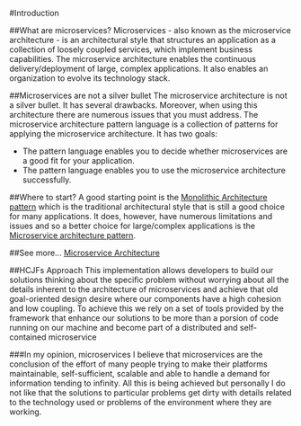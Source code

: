 #Introduction

##What are microservices?
Microservices - also known as the microservice architecture - is an architectural style that structures an application as a collection of loosely coupled services, which implement business capabilities. The microservice architecture enables the continuous delivery/deployment of large, complex applications. It also enables an organization to evolve its technology stack.

##Microservices are not a silver bullet
The microservice architecture is not a silver bullet. It has several drawbacks. Moreover, when using this architecture there are numerous issues that you must address. The microservice architecture pattern language is a collection of patterns for applying the microservice architecture. It has two goals:

 - The pattern language enables you to decide whether microservices are a good fit for your application.
 - The pattern language enables you to use the microservice architecture successfully.

##Where to start?
A good starting point is the [Monolithic Architecture pattern](http://microservices.io/patterns/monolithic.html) which is the traditional architectural style that is still a good choice for many applications. It does, however, have numerous limitations and issues and so a better choice for large/complex applications is the [Microservice architecture pattern](http://microservices.io/patterns/microservices.html).

##See more...
[Microservice Architecture](http://microservices.io/index.html)

##HCJFs Approach
This implementation allows developers to build our solutions thinking about the specific problem without worrying about all the details inherent to the architecture of microservices and achieve that old goal-oriented design desire where our components have a high cohesion and low coupling.
To achieve this we rely on a set of tools provided by the framework that enhance our solutions to be more than a porsion of code running on our machine and become part of a distributed and self-contained microservice

###In my opinion, microservices
I believe that microservices are the conclusion of the effort of many people trying to make their platforms maintainable, self-sufficient, scalable and able to handle a demand for information tending to infinity. All this is being achieved but personally I do not like that the solutions to particular problems get dirty with details related to the technology used or problems of the environment where they are working.